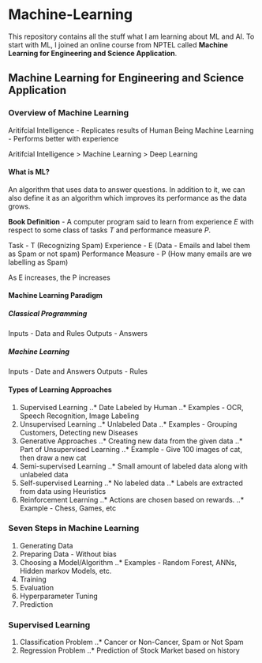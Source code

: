 # Machine-Learning
This repository contains all the stuff what I am learning about ML and AI. To start with ML, I joined an online course from NPTEL called **Machine Learning for Engineering and Science Application**.

## Machine Learning for Engineering and Science Application
### Overview of Machine Learning
Aritifcial Intelligence - Replicates results of Human Being
Machine Learning - Performs better with experience

Aritifcial Intelligence > Machine Learning > Deep Learning

#### What is ML?
An algorithm that uses data to answer questions. In addition to it, we can also define it as an algorithm which improves its performance as the data grows.

**Book Definition** - A computer program said to learn from experience *E* with respect to some class of tasks *T* and performance measure *P*.

Task - T                            (Recognizing Spam)
Experience - E                      (Data - Emails and label them as Spam or not spam)
Performance Measure - P             (How many emails are we labelling as Spam)

As E increases, the P increases

#### Machine Learning Paradigm
##### Classical Programming
Inputs - Data and Rules
Outputs - Answers
##### Machine Learning
Inputs - Date and Answers
Outputs - Rules

#### Types of Learning Approaches
1. Supervised Learning
..* Date Labeled by Human
..* Examples - OCR, Speech Recognition, Image Labeling
2. Unsupervised Learning
..* Unlabeled Data
..* Examples - Grouping Customers, Detecting new Diseases
3. Generative Approaches
..* Creating new data from the given data
..* Part of Unsupervised Learning
..* Example - Give 100 images of cat, then draw a new cat
4. Semi-supervised Learning
..* Small amount of labeled data along with unlabeled data
5. Self-supervised Learning
..* No labeled data
..* Labels are extracted from data using Heuristics
6. Reinforcement Learning
..* Actions are chosen based on rewards.
..* Example - Chess, Games, etc

### Seven Steps in Machine Learning
1. Generating Data
2. Preparing Data - Without bias
3. Choosing a Model/Algorithm
..* Examples - Random Forest, ANNs, Hidden markov Models, etc.
4. Training
5. Evaluation
6. Hyperparameter Tuning
7. Prediction

### Supervised Learning
1. Classification Problem
..* Cancer or Non-Cancer, Spam or Not Spam
2. Regression Problem
..* Prediction of Stock Market based on history